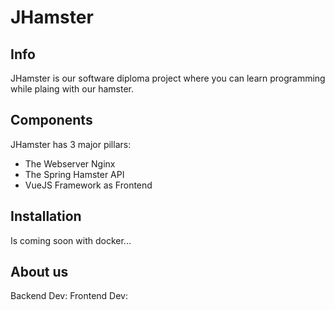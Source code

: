 # JHamster

## Info

JHamster is our software diploma project where you can learn programming while plaing with our hamster. 

## Components

JHamster has 3 major pillars: 
- The Webserver Nginx
- The Spring Hamster API
- VueJS Framework as Frontend  

## Installation

Is coming soon with docker...

## About us

Backend Dev: 
Frontend Dev: 
